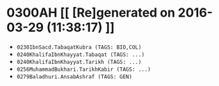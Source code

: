 # 0300AH [[ [Re]generated on 2016-03-29 (11:38:17) ]]

* `0230IbnSacd.TabaqatKubra (TAGS: BIO,COL)`
* `0240KhalifaIbnKhayyat.Tabaqat (TAGS: ...)`
* `0240KhalifaIbnKhayyat.Tarikh (TAGS: ...)`
* `0256MuhammadBukhari.TarikhKabir (TAGS: ...)`
* `0279Baladhuri.AnsabAshraf (TAGS: GEN)`
